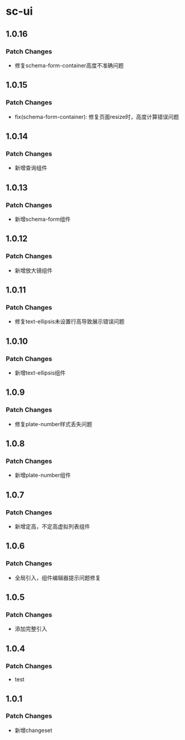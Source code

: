 # sc-ui

## 1.0.16

### Patch Changes

- 修复schema-form-container高度不准确问题

## 1.0.15

### Patch Changes

- fix(schema-form-container): 修复页面resize时，高度计算错误问题

## 1.0.14

### Patch Changes

- 新增查询组件

## 1.0.13

### Patch Changes

- 新增schema-form组件

## 1.0.12

### Patch Changes

- 新增放大镜组件

## 1.0.11

### Patch Changes

- 修复text-ellipsis未设置行高导致展示错误问题

## 1.0.10

### Patch Changes

- 新增text-ellipsis组件

## 1.0.9

### Patch Changes

- 修复plate-number样式丢失问题

## 1.0.8

### Patch Changes

- 新增plate-number组件

## 1.0.7

### Patch Changes

- 新增定高，不定高虚拟列表组件

## 1.0.6

### Patch Changes

- 全局引入，组件编辑器提示问题修复

## 1.0.5

### Patch Changes

- 添加完整引入

## 1.0.4

### Patch Changes

- test

## 1.0.1

### Patch Changes

- 新增changeset
